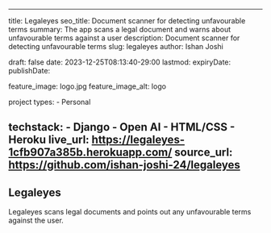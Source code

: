 
---
title: Legaleyes
seo_title: Document scanner for detecting unfavourable terms
summary: The app scans a legal document and warns about unfavourable terms against a user
description: Document scanner for detecting unfavourable terms
slug: legaleyes
author: Ishan Joshi

draft: false
date: 2023-12-25T08:13:40-29:00
lastmod: 
expiryDate: 
publishDate: 

feature_image: logo.jpg
feature_image_alt: logo

project types: 
    - Personal

techstack:
    - Django
    - Open AI
    - HTML/CSS
    - Heroku
live_url: https://legaleyes-1cfb907a385b.herokuapp.com/
source_url: https://github.com/ishan-joshi-24/legaleyes
---

## Legaleyes

Legaleyes scans legal documents and points out any unfavourable terms against the user.
